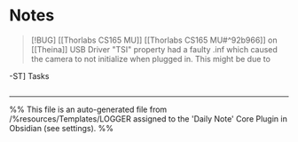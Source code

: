 # Notes

> [!BUG] [[Thorlabs CS165 MU]] [[Thorlabs CS165 MU#^92b966]] 
> on [[Theina]] USB Driver "TSI" property had a faulty .inf which caused the camera to not initialize when plugged in. This might be due to 


-[](Sol.md)ST] Tasks
> ```tasks
> 
> ```

---
%%
This file is an auto-generated file from /%resources/Templates/LOGGER assigned to the 'Daily Note' Core Plugin in Obsidian (see settings). 
%%